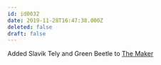 ```yaml
---
id: id0032
date: 2019-11-28T16:47:38.000Z
deleted: false
draft: false
---
```


Added Slavik Tely and Green Beetle to [The Maker][1]

[1]: the-maker.html